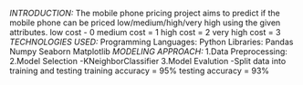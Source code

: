 *INTRODUCTION:*
The mobile phone pricing project aims to predict if the mobile phone can be priced low/medium/high/very high using the given attributes.
low cost - 0
medium cost = 1
high cost = 2
very high cost = 3
*TECHNOLOGIES USED:*
Programming Languages: Python
Libraries:
Pandas
Numpy
Seaborn
Matplotlib
*MODELING APPROACH:*
1.Data Preprocessing:
2.Model Selection
-KNeighborClassifier
3.Model Evalution
-Split data into training and testing 
training accuracy = 95%
testing accuracy = 93%
